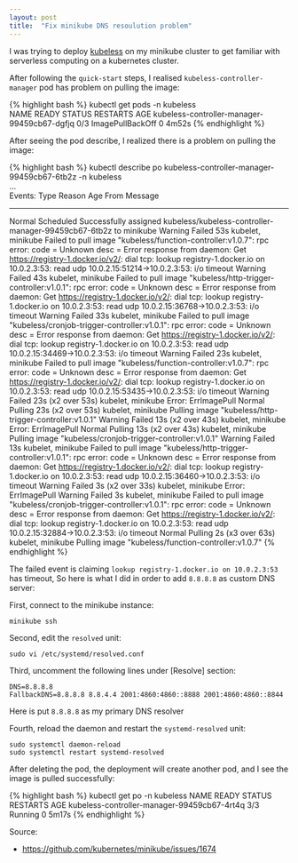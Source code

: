 ```yaml
---
layout: post
title:  "Fix minikube DNS resoulution problem"
---
```


I was trying to deploy [kubeless](https://kubeless.io/) on my minikube cluster to get familiar with serverless computing on a kubernetes cluster.

After following the `quick-start` steps, I realised `kubeless-controller-manager` pod has problem on pulling the image:

{% highlight bash %}
kubectl get pods -n kubeless                                               
NAME                                          READY   STATUS             RESTARTS   AGE
kubeless-controller-manager-99459cb67-dgfjq   0/3     ImagePullBackOff   0          4m52s
{% endhighlight %}

After seeing the pod describe, I realized there is a problem on pulling the image:

{% highlight bash %}
kubectl describe po kubeless-controller-manager-99459cb67-6tb2z -n kubeless   
...                                           
Events:
  Type     Reason     Age                From               Message
  ----     ------     ----               ----               -------
  Normal   Scheduled  <unknown>                             Successfully assigned kubeless/kubeless-controller-manager-99459cb67-6tb2z to minikube
  Warning  Failed     53s                kubelet, minikube  Failed to pull image "kubeless/function-controller:v1.0.7": rpc error: code = Unknown desc = Error response from daemon: Get https://registry-1.docker.io/v2/: dial tcp: lookup registry-1.docker.io on 10.0.2.3:53: read udp 10.0.2.15:51214->10.0.2.3:53: i/o timeout
  Warning  Failed     43s                kubelet, minikube  Failed to pull image "kubeless/http-trigger-controller:v1.0.1": rpc error: code = Unknown desc = Error response from daemon: Get https://registry-1.docker.io/v2/: dial tcp: lookup registry-1.docker.io on 10.0.2.3:53: read udp 10.0.2.15:36768->10.0.2.3:53: i/o timeout
  Warning  Failed     33s                kubelet, minikube  Failed to pull image "kubeless/cronjob-trigger-controller:v1.0.1": rpc error: code = Unknown desc = Error response from daemon: Get https://registry-1.docker.io/v2/: dial tcp: lookup registry-1.docker.io on 10.0.2.3:53: read udp 10.0.2.15:34469->10.0.2.3:53: i/o timeout
  Warning  Failed     23s                kubelet, minikube  Failed to pull image "kubeless/function-controller:v1.0.7": rpc error: code = Unknown desc = Error response from daemon: Get https://registry-1.docker.io/v2/: dial tcp: lookup registry-1.docker.io on 10.0.2.3:53: read udp 10.0.2.15:53435->10.0.2.3:53: i/o timeout
  Warning  Failed     23s (x2 over 53s)  kubelet, minikube  Error: ErrImagePull
  Normal   Pulling    23s (x2 over 53s)  kubelet, minikube  Pulling image "kubeless/http-trigger-controller:v1.0.1"
  Warning  Failed     13s (x2 over 43s)  kubelet, minikube  Error: ErrImagePull
  Normal   Pulling    13s (x2 over 43s)  kubelet, minikube  Pulling image "kubeless/cronjob-trigger-controller:v1.0.1"
  Warning  Failed     13s                kubelet, minikube  Failed to pull image "kubeless/http-trigger-controller:v1.0.1": rpc error: code = Unknown desc = Error response from daemon: Get https://registry-1.docker.io/v2/: dial tcp: lookup registry-1.docker.io on 10.0.2.3:53: read udp 10.0.2.15:36460->10.0.2.3:53: i/o timeout
  Warning  Failed     3s (x2 over 33s)   kubelet, minikube  Error: ErrImagePull
  Warning  Failed     3s                 kubelet, minikube  Failed to pull image "kubeless/cronjob-trigger-controller:v1.0.1": rpc error: code = Unknown desc = Error response from daemon: Get https://registry-1.docker.io/v2/: dial tcp: lookup registry-1.docker.io on 10.0.2.3:53: read udp 10.0.2.15:32884->10.0.2.3:53: i/o timeout
  Normal   Pulling    2s (x3 over 63s)   kubelet, minikube  Pulling image "kubeless/function-controller:v1.0.7"
{% endhighlight %}

The failed event is claiming `lookup registry-1.docker.io on 10.0.2.3:53` has timeout, So here is what I did in order to add `8.8.8.8` as custom DNS server:

First, connect to the minikube instance:

```
minikube ssh
```
Second, edit the `resolved` unit:

```
sudo vi /etc/systemd/resolved.conf
```
Third, uncomment the following lines under [Resolve] section:

```
DNS=8.8.8.8
FallbackDNS=8.8.8.8 8.8.4.4 2001:4860:4860::8888 2001:4860:4860::8844
```
Here is put `8.8.8.8` as my primary DNS resolver

Fourth, reload the daemon and restart the `systemd-resolved` unit:

```
sudo systemctl daemon-reload
sudo systemctl restart systemd-resolved
```
After deleting the pod, the deployment will create another pod, and I see the image is pulled successfully:

{% highlight bash %}
kubectl get po -n kubeless
NAME                                          READY   STATUS    RESTARTS   AGE
kubeless-controller-manager-99459cb67-4rt4q   3/3     Running   0          5m17s
{% endhighlight %}

Source:
* https://github.com/kubernetes/minikube/issues/1674